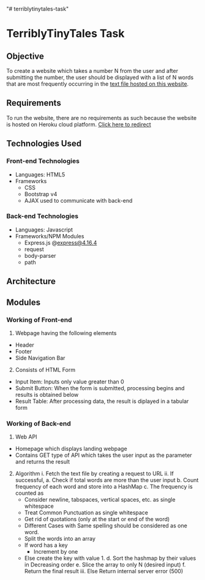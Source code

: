 "# terriblytinytales-task" 
# TerriblyTinyTales Task

## Objective

To create a website which takes a number N from the user and after submitting the number, the user should be displayed with a list of N words that are most frequently occurring in the [text file hosted on this website](https://terriblytinytales.com/test.txt).

## Requirements

To run the website, there are no requirements as such because the website is hosted on Heroku cloud platform. [Click here to redirect](https://terriblytinytalestask.herokuapp.com/)

## Technologies Used

### Front-end Technologies
* Languages: HTML5
* Frameworks
  * CSS
  * Bootstrap v4
  * AJAX used to communicate with back-end

### Back-end Technologies
* Languages: Javascript
* Frameworks/NPM Modules
  * Express.js @express@4.16.4
  * request
  * body-parser
  * path

## Architecture



## Modules

### Working of Front-end

1. Webpage having the following elements
  * Header
  * Footer
  * Side Navigation Bar

2. Consists of HTML Form
  * Input Item: Inputs only value greater than 0
  * Submit Button: When the form is submitted, processing begins and results is obtained below
  * Result Table: After processing data, the result is diplayed in a tabular form
  
### Working of Back-end

1. Web API
  * Homepage which displays landing webpage
  * Contains GET type of API which takes the user input as the parameter and returns the result
2. Algorithm
  i. Fetch the text file by creating a request to URL
  ii. If successful, 
    a. Check if total words are more than the user input
    b. Count frequency of each word and store into a HashMap
    c. The frequency is counted as 
      * Consider newline, tabspaces, vertical spaces, etc. as single whitespace
      * Treat Common Punctuation as single whitespace
      * Get rid of quotations (only at the start or end of the word)
      * Different Cases with Same spelling should be considered as one word.
      * Split the words into an array
      * If word has a key
        * Increment by one
      * Else create the key with value 1.
    d. Sort the hashmap by their values in Decreasing order
    e. Slice the array to only N (desired input)
    f. Return the final result
  iii. Else Return internal server error (500)
